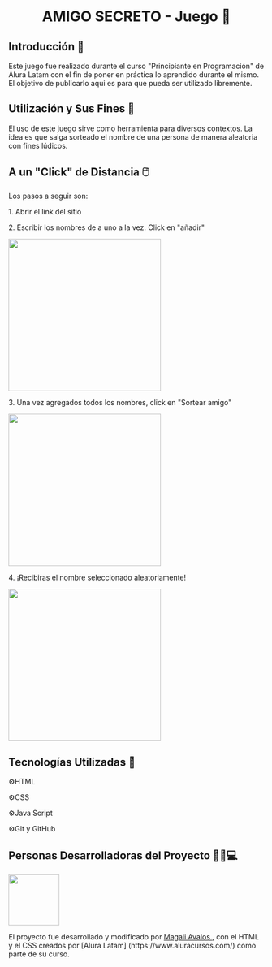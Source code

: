 <h1 align="center"> AMIGO SECRETO - Juego 🎡 </h1>

<h2> Introducción 📒</h2>
<p> Este juego fue realizado durante el curso "Principiante en Programación" de Alura Latam con el fin de poner en práctica lo aprendido durante el mismo. El objetivo de publicarlo aqui es para que pueda ser utilizado libremente. </p>

<h2> Utilización y Sus Fines 🎯</h2>
<p> El uso de este juego sirve como herramienta para diversos contextos. La idea es que salga sorteado el nombre de una persona de manera aleatoria con fines lúdicos. </p>

<h2> A un "Click" de Distancia 🖱️ </h2>
<p> Los pasos a seguir son:</p>
<p> 1. Abrir el link del sitio</p>
<p> 2. Escribir los nombres de a uno a la vez. Click en "añadir"</p>
<img src="https://github.com/user-attachments/assets/b2b309a9-0c09-45ce-8351-c74fea11d969" width="300"> 
<p> 3. Una vez agregados todos los nombres, click en "Sortear amigo"</p>
<img src="https://github.com/user-attachments/assets/203d9eb3-2506-4bfe-90e2-d0419e36198e" width="300"> 
<p> 4. ¡Recibiras el nombre seleccionado aleatoriamente! </p>
<img src="https://github.com/user-attachments/assets/21b28b57-214a-4805-93af-04735e813678" width="300"> 

<h2> Tecnologías Utilizadas 📎</h2>
<p> ⚙️HTML </p>
<p>⚙️CSS</p>
<p>⚙️Java Script</p>
<p>⚙️Git y GitHub </p>

<h2> Personas Desarrolladoras del Proyecto 👩🏻💻</h2>
<img src="https://github.com/user-attachments/assets/55bd1cfe-ac99-4df8-82aa-7d03e0f711fa" width="100"> 

<p>El proyecto fue desarrollado y modificado por <a href="https://github.com/Magavalos2025"> Magali Avalos </a></strong>, con el HTML y el CSS  creados por [Alura Latam] (https://www.aluracursos.com/) como parte de su curso. 

 </p>

